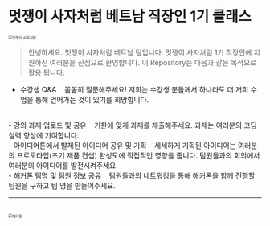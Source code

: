 # 멋쟁이 사자처럼 베트남 직장인 1기 클래스

<img src="https://cdn-apply.likelion.org/static/imgs/basiclogo_E_V.png" alt="멋쟁이 사자처럼" style="zoom:50%;" />

> 안녕하세요. 멋쟁이 사자처럼 베트남 팀입니다.
    멋쟁이 사자처럼 1기 직장인에 지원하신 여러분을 진심으로 환영합니다.
    이 Repository는 다음과 같은 목적으로 활용 됩니다.

- 수강생 Q&A
 &nbsp;&nbsp; 꼼꼼히 질문해주세요! 저희는 수강생 분들께서 하나라도 더 저희 수업을 통해 얻어가는 것이 있기를 희망합니다.
 <br>
- 강의 과제 업로드 및 공유
 &nbsp;&nbsp; 기한에 맞게 과제를 제출해주세요. 과제는 여러분의 코딩 실력 향상에 기여합니다.
 <br>
- 아이디어톤에서 발제된 아이디어 공유 및 기획
 &nbsp;&nbsp; 세세하게 기획된 아이디어는 여러분의 프로토타입(초기 제품 컨셉) 완성도에 직접적인 영향을 줍니다. 팀원들과의 회의에서 여러분의 아이디어를 발전시켜주세요.
 <br>
- 해커톤 팀명 및 팀원 정보 공유
 &nbsp;&nbsp; 팀원들과의 네트워킹을 통해 해커톤을 함께 진행할 팀원을 구하고 팀 명을 만들어주세요.

---
<br>

<img src="https://1.bp.blogspot.com/-biibokUJWHE/XEFsXgGqjhI/AAAAAAAAFYA/LN25W_KeLA8zoE-3yO1BcaaD5m5Zq5azwCLcBGAs/s1600/1.jpg" alt="해커톤" style="zoom:50%;" />